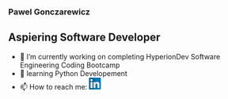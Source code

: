 ### Pawel Gonczarewicz
## Aspiering Software Developer

- 🔭 I’m currently working on completing HyperionDev Software Engineering Coding Bootcamp
- 🌱 learning Python Developement
- 📫 How to reach me: [![github](linkedin-icon-small.png)][1]


[1]:https://www.linkedin.com/in/pawel-gonczarewicz

